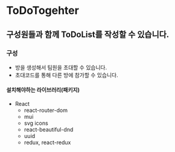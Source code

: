 # ToDoTogehter

## 구성원들과 함께 ToDoList를 작성할 수 있습니다.

### 구성

- 방을 생성해서 팀원을 초대할 수 있습니다.
- 초대코드를 통해 다른 방에 참가할 수 있습니다.

#### 설치해야하는 라이브러리(패키지)

- React
  - react-router-dom
  - mui
  - svg icons
  - react-beautiful-dnd
  - uuid
  - redux, react-redux
